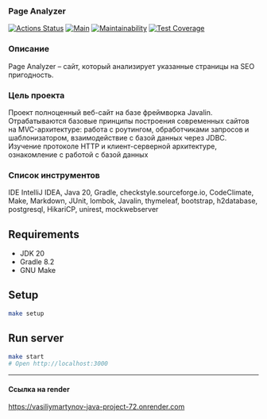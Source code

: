 ### Page Analyzer
[![Actions Status](https://github.com/VasiliyMartynov/java-project-72/workflows/hexlet-check/badge.svg)](https://github.com/VasiliyMartynov/java-project-72/actions)
[![Main](https://github.com/VasiliyMartynov/java-project-72/actions/workflows/main.yml/badge.svg)](https://github.com/VasiliyMartynov/java-project-72/actions/workflows/main.yml)
[![Maintainability](https://api.codeclimate.com/v1/badges/fc016357245ea1f2cbc9/maintainability)](https://codeclimate.com/github/VasiliyMartynov/java-project-72/maintainability)
[![Test Coverage](https://api.codeclimate.com/v1/badges/fc016357245ea1f2cbc9/test_coverage)](https://codeclimate.com/github/VasiliyMartynov/java-project-72/test_coverage)

### Описание

Page Analyzer – сайт, который анализирует указанные страницы на SEO пригодность.

### Цель проекта
Проект полноценный веб-сайт на базе фреймворка Javalin. Отрабатываются 
базовые принципы построения современных сайтов на MVC-архитектуре: 
работа с роутингом, обработчиками запросов и шаблонизатором, взаимодействие с 
базой данных через JDBC. Изучение протоколе HTTP и клиент-серверной 
архитектуре, ознакомление с работой с базой данных

### Список инструментов
IDE IntelliJ IDEA,
Java 20,
Gradle,
checkstyle.sourceforge.io,
CodeClimate,
Make,
Markdown,
JUnit,
lombok,
Javalin,
thymeleaf,
bootstrap,
h2database,
postgresql,
HikariCP,
unirest,
mockwebserver

## Requirements

* JDK 20
* Gradle 8.2
* GNU Make

## Setup

```bash
make setup
```

## Run server

```bash
make start
# Open http://localhost:3000
```

---


#### Ссылка на render

https://vasiliymartynov-java-project-72.onrender.com
